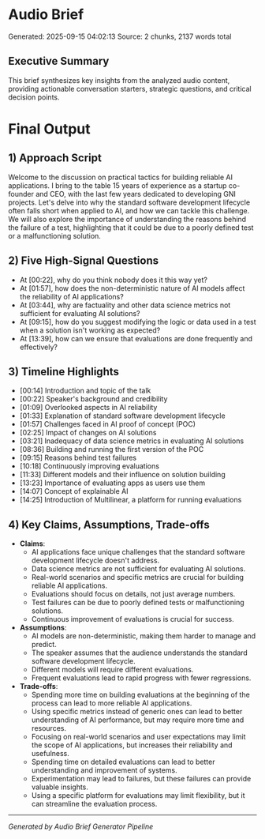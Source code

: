 # Audio Brief

Generated: 2025-09-15 04:02:13
Source: 2 chunks, 2137 words total

## Executive Summary

This brief synthesizes key insights from the analyzed audio content, providing actionable conversation starters, strategic questions, and critical decision points.

# Final Output

## 1) Approach Script
Welcome to the discussion on practical tactics for building reliable AI applications. I bring to the table 15 years of experience as a startup co-founder and CEO, with the last few years dedicated to developing GNI projects. Let's delve into why the standard software development lifecycle often falls short when applied to AI, and how we can tackle this challenge. We will also explore the importance of understanding the reasons behind the failure of a test, highlighting that it could be due to a poorly defined test or a malfunctioning solution. 

## 2) Five High-Signal Questions
- At [00:22], why do you think nobody does it this way yet?
- At [01:57], how does the non-deterministic nature of AI models affect the reliability of AI applications?
- At [03:44], why are factuality and other data science metrics not sufficient for evaluating AI solutions?
- At [09:15], how do you suggest modifying the logic or data used in a test when a solution isn't working as expected?
- At [13:39], how can we ensure that evaluations are done frequently and effectively?

## 3) Timeline Highlights
- [00:14] Introduction and topic of the talk
- [00:22] Speaker's background and credibility
- [01:09] Overlooked aspects in AI reliability
- [01:33] Explanation of standard software development lifecycle
- [01:57] Challenges faced in AI proof of concept (POC)
- [02:25] Impact of changes on AI solutions
- [03:21] Inadequacy of data science metrics in evaluating AI solutions
- [08:36] Building and running the first version of the POC
- [09:15] Reasons behind test failures
- [10:18] Continuously improving evaluations
- [11:33] Different models and their influence on solution building
- [13:23] Importance of evaluating apps as users use them
- [14:07] Concept of explainable AI
- [14:25] Introduction of Multilinear, a platform for running evaluations

## 4) Key Claims, Assumptions, Trade-offs
- **Claims**:
  - AI applications face unique challenges that the standard software development lifecycle doesn't address.
  - Data science metrics are not sufficient for evaluating AI solutions.
  - Real-world scenarios and specific metrics are crucial for building reliable AI applications.
  - Evaluations should focus on details, not just average numbers.
  - Test failures can be due to poorly defined tests or malfunctioning solutions.
  - Continuous improvement of evaluations is crucial for success.
- **Assumptions**:
  - AI models are non-deterministic, making them harder to manage and predict.
  - The speaker assumes that the audience understands the standard software development lifecycle.
  - Different models will require different evaluations.
  - Frequent evaluations lead to rapid progress with fewer regressions.
- **Trade-offs**:
  - Spending more time on building evaluations at the beginning of the process can lead to more reliable AI applications.
  - Using specific metrics instead of generic ones can lead to better understanding of AI performance, but may require more time and resources.
  - Focusing on real-world scenarios and user expectations may limit the scope of AI applications, but increases their reliability and usefulness.
  - Spending time on detailed evaluations can lead to better understanding and improvement of systems.
  - Experimentation may lead to failures, but these failures can provide valuable insights.
  - Using a specific platform for evaluations may limit flexibility, but it can streamline the evaluation process.

---

*Generated by Audio Brief Generator Pipeline*
